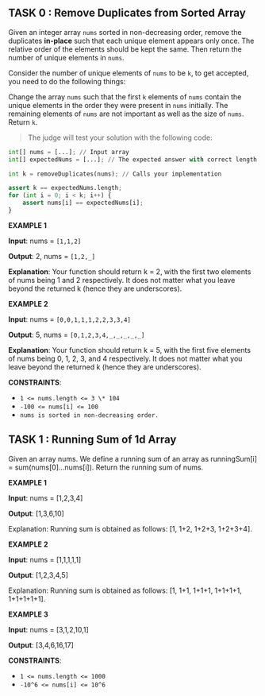 ## TASK 0 : Remove Duplicates from Sorted Array

Given an integer array `nums` sorted in non-decreasing order, remove the duplicates **in-place** such that each unique element appears only once. The relative order of the elements should be kept the same. Then return the number of unique elements in `nums`.

Consider the number of unique elements of `nums` to be `k`, to get accepted, you need to do the following things:

Change the array `nums` such that the first `k` elements of `nums` contain the unique elements in the order they were present in `nums` initially. The remaining elements of `nums` are not important as well as the size of `nums`.
Return `k`.

> The judge will test your solution with the following code:

```python
int[] nums = [...]; // Input array
int[] expectedNums = [...]; // The expected answer with correct length

int k = removeDuplicates(nums); // Calls your implementation

assert k == expectedNums.length;
for (int i = 0; i < k; i++) {
    assert nums[i] == expectedNums[i];
}
```

**EXAMPLE 1**

**Input**: nums = `[1,1,2]`

**Output**: 2, nums = `[1,2,_]`

**Explanation**: Your function should return k = 2, with the first two elements of nums being 1 and 2 respectively.
It does not matter what you leave beyond the returned k (hence they are underscores).

**EXAMPLE 2**

**Input**: nums = `[0,0,1,1,1,2,2,3,3,4]`

**Output**: 5, nums = `[0,1,2,3,4,_,_,_,_,_]`

**Explanation**: Your function should return k = 5, with the first five elements of nums being 0, 1, 2, 3, and 4 respectively.
It does not matter what you leave beyond the returned k (hence they are underscores).

**CONSTRAINTS**:

- `1 <= nums.length <= 3 \* 104`
- `-100 <= nums[i] <= 100`
- `nums is sorted in non-decreasing order.`




## TASK 1 : Running Sum of 1d Array

Given an array nums. We define a running sum of an array as runningSum[i] = sum(nums[0]…nums[i]).
Return the running sum of nums.



**EXAMPLE 1**

**Input**: nums = [1,2,3,4]

**Output**: [1,3,6,10]

Explanation: Running sum is obtained as follows: [1, 1+2, 1+2+3, 1+2+3+4].

**EXAMPLE 2**

**Input**: nums = [1,1,1,1,1]

**Output**: [1,2,3,4,5]

Explanation: Running sum is obtained as follows: [1, 1+1, 1+1+1, 1+1+1+1, 1+1+1+1+1].

**EXAMPLE 3**

**Input**: nums = [3,1,2,10,1]

**Output**: [3,4,6,16,17]


**CONSTRAINTS**:

- `1 <= nums.length <= 1000`
- `-10^6 <= nums[i] <= 10^6`
